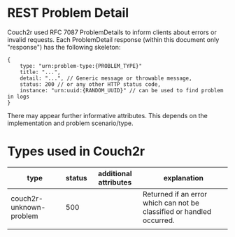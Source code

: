 # REST Problem Detail

Couch2r used RFC 7087 ProblemDetails to inform clients about errors or invalid requests. Each ProblemDetail response
(within this document only "response") has the following skeleton:

```
{
    type: "urn:problem-type:{PROBLEM_TYPE}"
    title: "...",
    detail: "...", // Generic message or throwable message,
    status: 200 // or any other HTTP status code,
    instance: "urn:uuid:{RANDOM_UUID}" // can be used to find problem in logs
}
```

There may appear further informative attributes. This depends on the implementation and problem scenario/type.

# Types used in Couch2r

|type|status|additional attributes|explanation|
|---|---|---|---|
| couch2r-unknown-problem | 500 |  | Returned if an error which can not be classified or handled occurred. |
|  |  |  |  |

